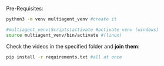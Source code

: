 




Pre-Requisites:

```sh
python3 -m venv multiagent_venv #create it

#multiagent_venv\Scripts\activate #activate venv (windows)
source multiagent_venv/bin/activate #(linux)
```

Check the videos in the specified folder and **join them**:

```sh
pip install -r requirements.txt #all at once
```